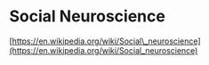 # Social Neuroscience

[https://en.wikipedia.org/wiki/Social\_neuroscience](https://en.wikipedia.org/wiki/Social_neuroscience)

